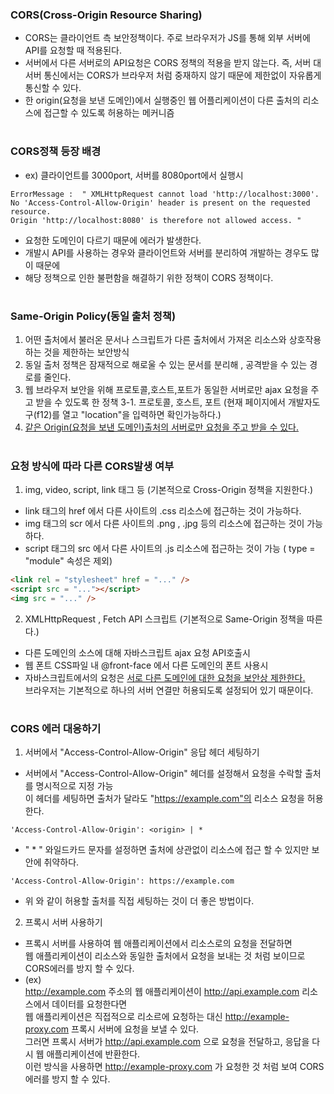 ### CORS(Cross-Origin Resource Sharing)
- CORS는 클라이언트 측 보안정책이다. 주로 브라우저가 JS를 통해 외부 서버에 API를 요청할 때 적용된다.
- 서버에서 다른 서버로의 API요청은 CORS 정책의 적용을 받지 않는다.
  즉, 서버 대 서버 통신에서는 CORS가 브라우저 처럼 중재하지 않기 때문에 제한없이 자유롭게 통신할 수 있다.
- 한 origin(요청을 보낸 도메인)에서 실행중인 웹 어플리케이션이 다른 출처의 리소스에 접근할 수 있도록 허용하는 메커니즘
#
### CORS정책 등장 배경 
- ex) 클라이언트를 3000port, 서버를 8080port에서 실행시
```
ErrorMessage :  " XMLHttpRequest cannot load 'http://localhost:3000'. No 'Access-Control-Allow-Origin' header is present on the requested resource. 
Origin 'http://localhost:8080' is therefore not allowed access. "
```
- 요청한 도메인이 다르기 때문에 에러가 발생한다.
- 개발시 API를 사용하는 경우와 클라이언트와 서버를 분리하여 개발하는 경우도 많이 때문에   
- 해당 정책으로 인한 불편함을 해결하기 위한 정책이 CORS 정책이다.  
#
### Same-Origin Policy(동일 출처 정책)
1. 어떤 출처에서 불러온 문서나 스크립트가 다른 출처에서 가져온 리소스와 상호작용 하는 것을 제한하는 보안방식
2. 동일 출처 정책은 잠재적으로 해로울 수 있는 문서를 분리해 , 공격받을 수 있는 경로를 줄인다.
3. 웹 브라우저 보안을 위해 프로토콜,호스트,포트가 동일한 서버로만 ajax 요청을 주고 받을 수 있도록 한 정책
3-1. 프로토콜, 호스트, 포트 (현재 페이지에서 개발자도구(f12)를 열고 "location"을 입력하면 확인가능하다.)
4. <u>같은 Origin(요청을 보낸 도메인)출처의 서버로만 요청을 주고 받을 수 있다.</u>
#
### 요청 방식에 따라 다른 CORS발생 여부   
1. img, video, script, link 태그 등 (기본적으로 Cross-Origin 정책을 지원한다.)
- link 태그의 href 에서 다른 사이트의 .css 리소스에 접근하는 것이 가능하다.
- img 태그의 scr 에서 다른 사이트의 .png , .jpg 등의 리소스에 접근하는 것이 가능하다.
- script 태그의 src 에서 다른 사이트의 .js 리소스에 접근하는 것이 가능
 ( type = "module" 속성은 제외)
```html
<link rel = "stylesheet" href = "..." />
<script src = "..."></script>
<img src = "..." />
```
2. XMLHttpRequest , Fetch API 스크립트 (기본적으로 Same-Origin 정책을 따른다.)
- 다른 도메인의 소스에 대해 자바스크립트 ajax 요청 API호출시
- 웹 폰트 CSS파일 내 @front-face 에서 다른 도메인의 폰트 사용시
- 자바스크립트에서의 요청은 <u>서로 다른 도메인에 대한 요청을 보안상 제한한다.</u>  
  브라우저는 기본적으로 하나의 서버 연결만 허용되도록 설정되어 있기 때문이다.
#
### CORS 에러 대응하기
1. 서버에서 "Access-Control-Allow-Origin" 응답 헤더 세팅하기
- 서버에서 "Access-Control-Allow-Origin" 헤더를 설정해서 요청을 수락할 출처를 명시적으로 지정 가능  
  이 헤더를 세팅하면 출처가 달라도 "https://example.com"의 리소스 요청을 허용한다.
```
'Access-Control-Allow-Origin': <origin> | *
```
- " * " 와일드카드 문자를 설정하면 출처에 상관없이 리소스에 접근 할 수 있지만 보안에 취약하다.

```
'Access-Control-Allow-Origin': https://example.com
```
- 위 와 같이 허용할 출처를 직접 세팅하는 것이 더 좋은 방법이다.

2. 프록시 서버 사용하기
- 프록시 서버를 사용하여 웹 애플리케이션에서 리소스로의 요청을 전달하면  
  웹 애플리케이션이 리소스와 동일한 출처에서 요청을 보내는 것 처럼 보이므로 CORS에러를 방지 할 수 있다.
- (ex)  
  http://example.com 주소의 웹 애플리케이션이 http://api.example.com 리소스에서 데이터를 요청한다면  
  웹 애플리케이션은 직접적으로 리소르에 요청하는 대신 http://example-proxy.com 프록시 서버에 요청을 보낼 수 있다.  
  그러면 프록시 서버가 http://api.example.com 으로 요청을 전달하고, 응답을 다시 웹 애플리케이션에 반환한다.  
  이런 방식을 사용하면 http://example-proxy.com 가 요청한 것 처럼 보여 CORS에러를 방지 할 수 있다.  

  
